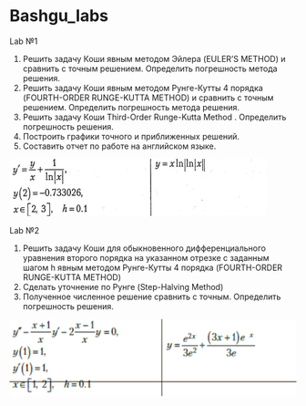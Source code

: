 # Bashgu_labs
Lab №1

1. Решить задачу Коши явным методом Эйлера (EULER’S METHOD) и
сравнить с точным решением. Определить погрешность метода
решения.
2. Решить задачу Коши явным методом Рунге-Кутты 4 порядка
(FOURTH-ORDER RUNGE-KUTTA METHOD) и сравнить с точным
решением. Определить погрешность метода решения.
3. Решить задачу Коши Third-Order Runge-Kutta Method . Определить погрешность
решения.
4. Построить графики точного и приближенных решений.
5. Составить отчет по работе на английском языке.

![Условие задачи и точное решение](lab_1.PNG)

Lab №2

1. Решить задачу Коши для обыкновенного дифференциального уравнения
второго порядка на указанном отрезке с заданным шагом h явным методом
Рунге-Кутты 4 порядка (FOURTH-ORDER RUNGE-KUTTA METHOD)
2. Сделать уточнение по Рунге (Step-Halving Method)
3. Полученное численное решение сравнить с точным. Определить погрешность
решения.

![Условие задачи и точное решение](lab_2.PNG)
